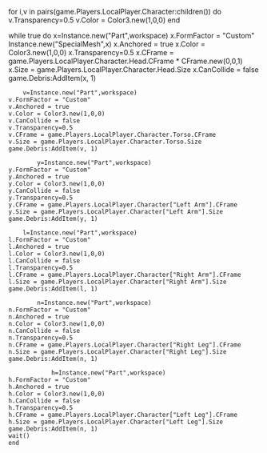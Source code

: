for i,v in pairs(game.Players.LocalPlayer.Character:children()) do v.Transparency=0.5 v.Color = Color3.new(1,0,0) end

while true do
	x=Instance.new("Part",workspace)
	x.FormFactor = "Custom"
	Instance.new("SpecialMesh",x)
	x.Anchored = true
	x.Color = Color3.new(1,0,0)
	x.Transparency=0.5
	x.CFrame = game.Players.LocalPlayer.Character.Head.CFrame * CFrame.new(0,0,1)
	x.Size = game.Players.LocalPlayer.Character.Head.Size
	x.CanCollide = false
	game.Debris:AddItem(x, 1)
	
		v=Instance.new("Part",workspace)
	v.FormFactor = "Custom"
	v.Anchored = true
	v.Color = Color3.new(1,0,0)
	v.CanCollide = false
	v.Transparency=0.5
	v.CFrame = game.Players.LocalPlayer.Character.Torso.CFrame
	v.Size = game.Players.LocalPlayer.Character.Torso.Size
	game.Debris:AddItem(v, 1)
	
			y=Instance.new("Part",workspace)
	y.FormFactor = "Custom"
	y.Anchored = true
	y.Color = Color3.new(1,0,0)
	y.CanCollide = false
	y.Transparency=0.5
	y.CFrame = game.Players.LocalPlayer.Character["Left Arm"].CFrame
	y.Size = game.Players.LocalPlayer.Character["Left Arm"].Size
	game.Debris:AddItem(y, 1)
	
		l=Instance.new("Part",workspace)
	l.FormFactor = "Custom"
	l.Anchored = true
	l.Color = Color3.new(1,0,0)
	l.CanCollide = false
	l.Transparency=0.5
	l.CFrame = game.Players.LocalPlayer.Character["Right Arm"].CFrame
	l.Size = game.Players.LocalPlayer.Character["Right Arm"].Size
	game.Debris:AddItem(l, 1)
	
			n=Instance.new("Part",workspace)
	n.FormFactor = "Custom"
	n.Anchored = true
	n.Color = Color3.new(1,0,0)
	n.CanCollide = false
	n.Transparency=0.5
	n.CFrame = game.Players.LocalPlayer.Character["Right Leg"].CFrame
	n.Size = game.Players.LocalPlayer.Character["Right Leg"].Size
	game.Debris:AddItem(n, 1)
	
				h=Instance.new("Part",workspace)
	h.FormFactor = "Custom"
	h.Anchored = true
	h.Color = Color3.new(1,0,0)
	h.CanCollide = false
	h.Transparency=0.5
	h.CFrame = game.Players.LocalPlayer.Character["Left Leg"].CFrame
	h.Size = game.Players.LocalPlayer.Character["Left Leg"].Size
	game.Debris:AddItem(n, 1)
	wait()
	end
